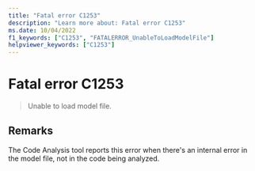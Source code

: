 ```yaml
---
title: "Fatal error C1253"
description: "Learn more about: Fatal error C1253"
ms.date: 10/04/2022
f1_keywords: ["C1253", "FATALERROR_UnableToLoadModelFile"]
helpviewer_keywords: ["C1253"]
---
```

# Fatal error C1253

> Unable to load model file.

## Remarks

The Code Analysis tool reports this error when there's an internal error in the model file, not in the code being analyzed.
